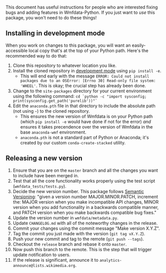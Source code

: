 This document has useful instructions for people who are interested fixing bugs and adding features in Wmfdata-Python. If you just want to _use_ this package, you won't need to do these things!

## Installing in development mode
When you work on changes to this package, you will want an easily-accessible local copy that's at the top of your Python path. Here's the recommended way to do that:
1. Clone this repository to whatever location you like.
1. Install the cloned repository in [development mode](https://setuptools.pypa.io/en/latest/userguide/development_mode.html) using `pip install -e`.
    * This will end early with the message `ERROR: Could not install packages due to an OSError: [Errno 30] Read-only file system: 'WHEEL'`. This is okay; the crucial step has already been done.
1. Change to the `site-packages` directory for your current environment using the following command: `` cd `python -c "import sysconfig; print(sysconfig.get_path('purelib'))"` ``
1. Edit the `anaconda.pth` file in that directory to include the absolute path (not using `~`) to the cloned repository.
    * This ensures the new version of Wmfdata is on your Python path (which `pip install -e` would have done if not for the error) _and_ ensures it takes precendence over the version of Wmfdata in the base `anaconda-wmf` environment.
    * `anaconda.pth` is not a standard part of Python or Anaconda; it's created by our custom `conda-create-stacked` utility.

## Releasing a new version
1. Ensure that you are on the `master` branch and all the changes you want to include have been merged in.
1. Test that all the core functionality works properly using the test script (`wmfdata_tests/tests.py`). 
1. Decide the new version number. This package follows [Semantic Versioning](https://semver.org/): "given a version number MAJOR.MINOR.PATCH, increment the: MAJOR version when you make incompatible API changes, MINOR version when you add functionality in a backwards compatible manner, and PATCH version when you make backwards compatible bug fixes."
1. Update the version number in `wmfdata/metadata.py`.
1. Update `CHANGELOG.md` with all of the noteworthy changes in the release.
1. Commit your changes using the commit message "Make version X.Y.Z".
1. Tag the commit you just made with the version (`git tag vX.Y.Z`).
1. Push your new commit and tag to the remote (`git push --tags`).
1. Checkout the `release` branch and rebase it onto `master`. 
1. Now push this branch to the remote. This is the step that will trigger update notification to users.
1. If the release is significant, announce it to `analytics-announce@lists.wikimedia.org`.
